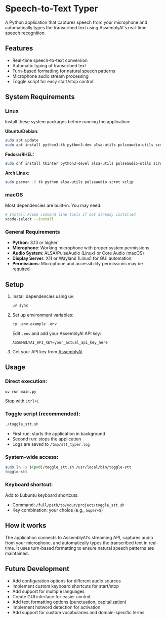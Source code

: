 # Speech-to-Text Typer

A Python application that captures speech from your microphone and automatically types the transcribed text using AssemblyAI's real-time speech recognition.

## Features

- Real-time speech-to-text conversion
- Automatic typing of transcribed text
- Turn-based formatting for natural speech patterns
- Microphone audio stream processing
- Toggle script for easy start/stop control

## System Requirements

### Linux
Install these system packages before running the application:

**Ubuntu/Debian:**
```bash
sudo apt update
sudo apt install python3-tk python3-dev alsa-utils pulseaudio-utils scrot xclip
```

**Fedora/RHEL:**
```bash
sudo dnf install tkinter python3-devel alsa-utils pulseaudio-utils scrot xclip
```

**Arch Linux:**
```bash
sudo pacman -S tk python alsa-utils pulseaudio scrot xclip
```

### macOS
Most dependencies are built-in. You may need:
```bash
# Install Xcode command line tools if not already installed
xcode-select --install
```

### General Requirements
- **Python**: 3.13 or higher
- **Microphone**: Working microphone with proper system permissions
- **Audio System**: ALSA/PulseAudio (Linux) or Core Audio (macOS)
- **Display Server**: X11 or Wayland (Linux) for GUI automation
- **Permissions**: Microphone and accessibility permissions may be required

## Setup

1. Install dependencies using uv:
   ```bash
   uv sync
   ```

2. Set up environment variables:
   ```bash
   cp .env.example .env
   ```
   Edit `.env` and add your AssemblyAI API key:
   ```
   ASSEMBLYAI_API_KEY=your_actual_api_key_here
   ```

3. Get your API key from [AssemblyAI](https://www.assemblyai.com/)

## Usage

### Direct execution:
```bash
uv run main.py
```
Stop with `Ctrl+C`

### Toggle script (recommended):
```bash
./toggle_stt.sh
```
- First run: starts the application in background
- Second run: stops the application
- Logs are saved to `/tmp/stt_typer.log`

### System-wide access:
```bash
sudo ln -s $(pwd)/toggle_stt.sh /usr/local/bin/toggle-stt
toggle-stt
```

### Keyboard shortcut:
Add to Lubuntu keyboard shortcuts:
- Command: `/full/path/to/your/project/toggle_stt.sh`  
- Key combination: your choice (e.g., `Super+S`)

## How it works

The application connects to AssemblyAI's streaming API, captures audio from your microphone, and automatically types the transcribed text in real-time. It uses turn-based formatting to ensure natural speech patterns are maintained.

## Future Development

- Add configuration options for different audio sources
- Implement custom keyboard shortcuts for start/stop
- Add support for multiple languages
- Create GUI interface for easier control
- Add text formatting options (punctuation, capitalization)
- Implement hotword detection for activation
- Add support for custom vocabularies and domain-specific terms